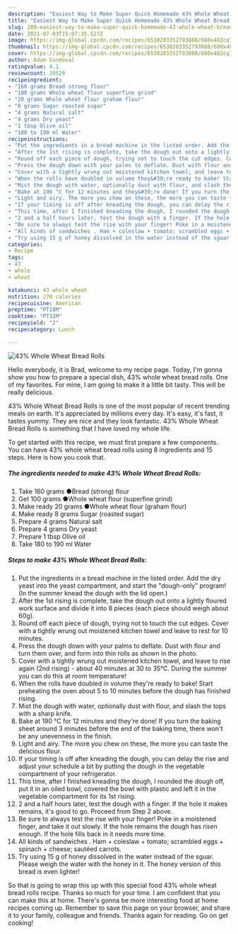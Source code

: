 ```yaml
---
description: "Easiest Way to Make Super Quick Homemade 43% Whole Wheat Bread Rolls"
title: "Easiest Way to Make Super Quick Homemade 43% Whole Wheat Bread Rolls"
slug: 289-easiest-way-to-make-super-quick-homemade-43-whole-wheat-bread-rolls
date: 2021-07-03T15:07:35.527Z
image: https://img-global.cpcdn.com/recipes/6538203352793088/680x482cq70/43-whole-wheat-bread-rolls-recipe-main-photo.jpg
thumbnail: https://img-global.cpcdn.com/recipes/6538203352793088/680x482cq70/43-whole-wheat-bread-rolls-recipe-main-photo.jpg
cover: https://img-global.cpcdn.com/recipes/6538203352793088/680x482cq70/43-whole-wheat-bread-rolls-recipe-main-photo.jpg
author: Adam Sandoval
ratingvalue: 4.1
reviewcount: 39529
recipeingredient:
- "160 grams Bread strong flour"
- "100 grams Whole wheat flour superfine grind"
- "20 grams Whole wheat flour graham flour"
- "8 grams Sugar roasted sugar"
- "4 grams Natural salt"
- "4 grams Dry yeast"
- "1 tbsp Olive oil"
- "180 to 190 ml Water"
recipeinstructions:
- "Put the ingredients in a bread machine in the listed order. Add the dry yeast into the yeast compartment, and start the &#34;dough-only&#34; program! (In the summer knead the dough with the lid open.)"
- "After the 1st rising is complete, take the dough out onto a lightly floured work surface and divide it into 8 pieces (each piece should weigh about 60g)."
- "Round off each piece of dough, trying not to touch the cut edges. Cover with a tightly wrung out moistened kitchen towel and leave to rest for 10 minutes."
- "Press the dough down with your palms to deflate. Dust with flour and turn them over, and form into thin rolls as shown in the photo."
- "Cover with a tightly wrung out moistened kitchen towel, and leave to rise again (2nd rising) - about 40 minutes at 30 to 35°C. During the summer you can do this at room temperature!"
- "When the rolls have doubled in volume they&#39;re ready to bake! Start preheating the oven about 5 to 10 minutes before the dough has finished rising."
- "Mist the dough with water, optionally dust with flour, and slash the tops with a sharp knife."
- "Bake at 190 °C for 12 minutes and they&#39;re done! If you turn the baking sheet around 3 minutes before the end of the baking time, there won&#39;t be any unevenness in the finish."
- "Light and airy. The more you chew on these, the more you can taste the delicious flour."
- "If your timing is off after kneading the dough, you can delay the rise and adjust your schedule a bit by putting the dough in the vegetable compartment of your refrigerator."
- "This time, after I finished kneading the dough, I rounded the dough off, put it in an oiled bowl, covered the bowl with plastic and left it in the vegetable compartment for its 1st rising."
- "2 and a half hours later, test the dough with a finger. If the hole it makes remains, it&#39;s good to go. Proceed from Step 2 above."
- "Be sure to always test the rise with your finger! Poke in a moistened finger, and take it out slowly. If the hole remains the dough has risen enough. If the hole fills back in it needs more time."
- "All kinds of sandwiches . Ham + coleslaw + tomato; scrambled eggs + spinach + cheese; sautéed carrots."
- "Try using 15 g of honey dissolved in the water instead of the sguar. Please weigh the water with the honey in it. The honey version of this bread is even lighter!"
categories:
- Recipe
tags:
- 43
- whole
- wheat

katakunci: 43 whole wheat 
nutrition: 270 calories
recipecuisine: American
preptime: "PT18M"
cooktime: "PT32M"
recipeyield: "2"
recipecategory: Lunch

---
```



![43% Whole Wheat Bread Rolls](https://img-global.cpcdn.com/recipes/6538203352793088/680x482cq70/43-whole-wheat-bread-rolls-recipe-main-photo.jpg)

Hello everybody, it is Brad, welcome to my recipe page. Today, I'm gonna show you how to prepare a special dish, 43% whole wheat bread rolls. One of my favorites. For mine, I am going to make it a little bit tasty. This will be really delicious.



43% Whole Wheat Bread Rolls is one of the most popular of recent trending meals on earth. It's appreciated by millions every day. It's easy, it's fast, it tastes yummy. They are nice and they look fantastic. 43% Whole Wheat Bread Rolls is something that I have loved my whole life.


To get started with this recipe, we must first prepare a few components. You can have 43% whole wheat bread rolls using 8 ingredients and 15 steps. Here is how you cook that.

<!--inarticleads1-->

##### The ingredients needed to make 43% Whole Wheat Bread Rolls:

1. Take 160 grams ●Bread (strong) flour
1. Get 100 grams ●Whole wheat flour (superfine grind)
1. Make ready 20 grams ●Whole wheat flour (graham flour)
1. Make ready 8 grams Sugar (roasted sugar)
1. Prepare 4 grams Natural salt
1. Prepare 4 grams Dry yeast
1. Prepare 1 tbsp Olive oil
1. Take 180 to 190 ml Water




<!--inarticleads2-->

##### Steps to make 43% Whole Wheat Bread Rolls:

1. Put the ingredients in a bread machine in the listed order. Add the dry yeast into the yeast compartment, and start the &#34;dough-only&#34; program! (In the summer knead the dough with the lid open.)
1. After the 1st rising is complete, take the dough out onto a lightly floured work surface and divide it into 8 pieces (each piece should weigh about 60g).
1. Round off each piece of dough, trying not to touch the cut edges. Cover with a tightly wrung out moistened kitchen towel and leave to rest for 10 minutes.
1. Press the dough down with your palms to deflate. Dust with flour and turn them over, and form into thin rolls as shown in the photo.
1. Cover with a tightly wrung out moistened kitchen towel, and leave to rise again (2nd rising) - about 40 minutes at 30 to 35°C. During the summer you can do this at room temperature!
1. When the rolls have doubled in volume they&#39;re ready to bake! Start preheating the oven about 5 to 10 minutes before the dough has finished rising.
1. Mist the dough with water, optionally dust with flour, and slash the tops with a sharp knife.
1. Bake at 190 °C for 12 minutes and they&#39;re done! If you turn the baking sheet around 3 minutes before the end of the baking time, there won&#39;t be any unevenness in the finish.
1. Light and airy. The more you chew on these, the more you can taste the delicious flour.
1. If your timing is off after kneading the dough, you can delay the rise and adjust your schedule a bit by putting the dough in the vegetable compartment of your refrigerator.
1. This time, after I finished kneading the dough, I rounded the dough off, put it in an oiled bowl, covered the bowl with plastic and left it in the vegetable compartment for its 1st rising.
1. 2 and a half hours later, test the dough with a finger. If the hole it makes remains, it&#39;s good to go. Proceed from Step 2 above.
1. Be sure to always test the rise with your finger! Poke in a moistened finger, and take it out slowly. If the hole remains the dough has risen enough. If the hole fills back in it needs more time.
1. All kinds of sandwiches . Ham + coleslaw + tomato; scrambled eggs + spinach + cheese; sautéed carrots.
1. Try using 15 g of honey dissolved in the water instead of the sguar. Please weigh the water with the honey in it. The honey version of this bread is even lighter!




So that is going to wrap this up with this special food 43% whole wheat bread rolls recipe. Thanks so much for your time. I am confident that you can make this at home. There's gonna be more interesting food at home recipes coming up. Remember to save this page on your browser, and share it to your family, colleague and friends. Thanks again for reading. Go on get cooking!
